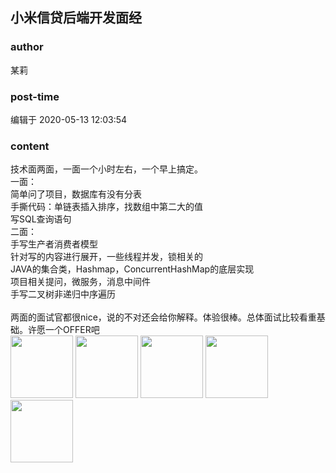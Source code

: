 ## 小米信贷后端开发面经
### author 
某莉
### post-time 

编辑于  2020-05-13 12:03:54
### content 
<div class="post-topic-des nc-post-content">
 <div>
  技术面两面，一面一个小时左右，一个早上搞定。
 </div>
 <div>
  一面：
 </div>
 <div>
  简单问了项目，数据库有没有分表
 </div>
 <div>
  手撕代码：单链表插入排序，找数组中第二大的值
 </div>
 <div>
  写SQL查询语句
 </div>
 <div>
  二面：
 </div>
 <div>
  手写生产者消费者模型
 </div>
 <div>
  针对写的内容进行展开，一些线程并发，锁相关的
 </div>
 <div>
  JAVA的集合类，Hashmap，ConcurrentHashMap的底层实现
 </div>
 <div>
  项目相关提问，微服务，消息中间件
 </div>
 <div>
  手写二叉树非递归中序遍历
 </div>
 <div>
  <br/>
 </div>
 <div>
  两面的面试官都很nice，说的不对还会给你解释。体验很棒。总体面试比较看重基础。许愿一个OFFER吧
 </div>
 <div>
  <img data-card-emoji="[锦鲤附体]" height="100px" src="https://uploadfiles.nowcoder.com/images/20191018/63_1571398895333_10FB15C77258A991B0028080A64FB42D" width="100px"/>
  <img data-card-emoji="[来个offer]" height="100px" src="https://uploadfiles.nowcoder.com/images/20191018/63_1571399293050_586E508F161F26CE94633729AC56C602" width="100px"/>
  <img data-card-emoji="[成功上岸]" height="100px" src="https://uploadfiles.nowcoder.com/images/20191018/63_1571399271580_F19C9085129709EE14D013BE869DF69B" width="100px"/>
  <img data-card-emoji="[明天发offer]" height="100px" src="https://uploadfiles.nowcoder.com/images/20191018/63_1571399653252_C9BACA3CDA1C39194C04FE2170C3DA65" width="100px"/>
  <img data-card-emoji="[顺利签约]" height="100px" src="https://uploadfiles.nowcoder.com/images/20191018/63_1571399750686_BA6BEB7AE28EF0A97D7A0A038FEB5060" width="100px"/>
  <br/>
 </div>
</div>
